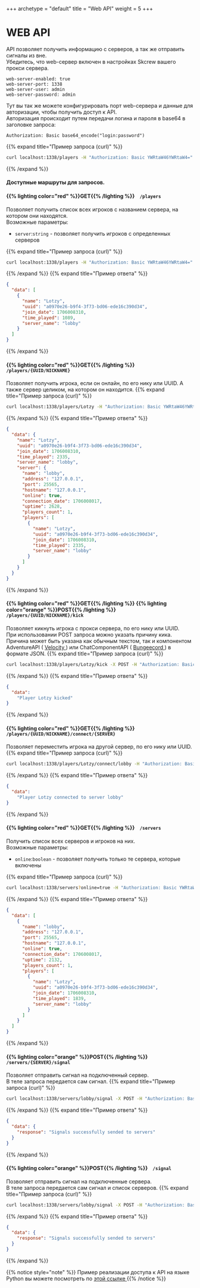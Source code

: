 +++
archetype = "default"
title = "Web API"
weight = 5
+++
# WEB API
API позволяет получить информацию с серверов, а так же отправить сигналы из вне.\
Убедитесь, что web-сервер включен в настройках Skcrew вашего прокси сервера.
```
web-server-enabled: true
web-server-port: 1338
web-server-user: admin
web-server-password: admin
```
Тут вы так же можете конфигурировать порт web-сервера и данные для авторизации, чтобы получить доступ к API.\
Авторизация происходит путем передачи логина и пароля в base64 в заголовке запроса:
```
Authorization: Basic base64_encode("login:password")
```
{{% expand title="Пример запроса (curl)" %}}
```bash
curl localhost:1338/players -H "Authorization: Basic YWRtaW46YWRtaW4="
```
{{% /expand %}}

#### Доступные маршруты для запросов.
#### {{% lighting color="red" %}}GET{{% /lighting %}} &nbsp;&nbsp; `/players`
Позволяет получить список всех игроков с названием сервера, на котором они находятся.\
Возможные параметры:
- `server`:`string` - позволяет получить игроков с определенных серверов

{{% expand title="Пример запроса (curl)" %}}
```bash
curl localhost:1338/players -H "Authorization: Basic YWRtaW46YWRtaW4="
```
{{% /expand %}}
{{% expand title="Пример ответа" %}}
```json
{
  "data": [
    {
      "name": "Lotzy",
      "uuid": "a0970e26-b9f4-3f73-bd06-ede16c390d34",
      "join_date": 1706008310,
      "time_played": 1089,
      "server_name": "lobby"
    }
  ]
}
```
{{% /expand %}}

#### {{% lighting color="red" %}}GET{{% /lighting %}} &nbsp;&nbsp; `/players/{UUID/NICKNAME}`
Позволяет получить игрока, если он онлайн, по его нику или UUID. А также сервер целиком, на котором он находится.
{{% expand title="Пример запроса (curl)" %}}
```bash
curl localhost:1338/players/Lotzy -H "Authorization: Basic YWRtaW46YWRtaW4="
```
{{% /expand %}}
{{% expand title="Пример ответа" %}}
```json
{
  "data": {
    "name": "Lotzy",
    "uuid": "a0970e26-b9f4-3f73-bd06-ede16c390d34",
    "join_date": 1706008310,
    "time_played": 2335,
    "server_name": "lobby",
    "server": {
      "name": "lobby",
      "address": "127.0.0.1",
      "port": 25565,
      "hostname": "127.0.0.1",
      "online": true,
      "connection_date": 1706008017,
      "uptime": 2628,
      "players_count": 1,
      "players": [
        {
          "name": "Lotzy",
          "uuid": "a0970e26-b9f4-3f73-bd06-ede16c390d34",
          "join_date": 1706008310,
          "time_played": 2335,
          "server_name": "lobby"
        }
      ]
    }
  }
}
```
{{% /expand %}}

#### {{% lighting color="red" %}}GET{{% /lighting %}}&nbsp;{{% lighting color="orange" %}}POST{{% /lighting %}} &nbsp;&nbsp; `/players/{UUID/NICKNAME}/kick`
Позволяет кикнуть игрока с прокси сервера, по его нику или UUID.\
При использовании POST запроса можно указать причину кика. Причина может быть указана как обычным текстом, так и компонентом AdventureAPI ( [Velocity <i class="fas fa-link"></i>](https://docs.advntr.dev/serializer/index.html) ) или ChatComponentAPI ( [Bungeecord <i class="fas fa-link"></i>](https://www.spigotmc.org/wiki/the-chat-component-api/) ) в формате JSON. 
{{% expand title="Пример запроса (curl)" %}}
```bash
curl localhost:1338/players/Lotzy/kick -X POST -H "Authorization: Basic YWRtaW46YWRtaW4=" -H "Content-Type: application/json" -d '"GO OUT FROM SERVER"'
```
{{% /expand %}}
{{% expand title="Пример ответа" %}}
```json
{ 
  "data":
    "Player Lotzy kicked"
}
```
{{% /expand %}}

#### {{% lighting color="red" %}}GET{{% /lighting %}} &nbsp;&nbsp; `/players/{UUID/NICKNAME}/connect/{SERVER}`
Позволяет переместить игрока на другой сервер, по его нику или UUID.\
{{% expand title="Пример запроса (curl)" %}}
```bash
curl localhost:1338/players/Lotzy/connect/lobby -H "Authorization: Basic YWRtaW46YWRtaW4="
```
{{% /expand %}}
{{% expand title="Пример ответа" %}}
```json
{ 
  "data":
    "Player Lotzy connected to server lobby"
}
```
{{% /expand %}}


#### {{% lighting color="red" %}}GET{{% /lighting %}} &nbsp;&nbsp; `/servers`
Получить список всех серверов и игроков на них.\
Возможные параметры:
- `online`:`boolean` - позволяет получить только те сервера, которые включены

{{% expand title="Пример запроса (curl)" %}}
```bash
curl localhost:1338/servers?online=true -H "Authorization: Basic YWRtaW46YWRtaW4="
```
{{% /expand %}}
{{% expand title="Пример ответа" %}}
```json
{
  "data": [
    {
      "name": "lobby",
      "address": "127.0.0.1",
      "port": 25565,
      "hostname": "127.0.0.1",
      "online": true,
      "connection_date": 1706008017,
      "uptime": 2132,
      "players_count": 1,
      "players": [
        {
          "name": "Lotzy",
          "uuid": "a0970e26-b9f4-3f73-bd06-ede16c390d34",
          "join_date": 1706008310,
          "time_played": 1839,
          "server_name": "lobby"
        }
      ]
    }
  ]
}
```
{{% /expand %}}


#### {{% lighting color="orange" %}}POST{{% /lighting %}} &nbsp;&nbsp; `/servers/{SERVER}/signal`
Позволяет отправить сигнал на подключенный сервер.\
В теле запроса передается сам сигнал.
{{% expand title="Пример запроса (curl)" %}}
```bash
curl localhost:1338/servers/lobby/signal -X POST -H "Authorization: Basic YWRtaW46YWRtaW4=" -H "Content-Type: application/json" -d "{'signals':[{'key':'broadcast','data':['Hello world!']}]}"
```
{{% /expand %}}
{{% expand title="Пример ответа" %}}
```json
{ 
  "data": {
    "response": "Signals successfully sended to servers" 
  } 
}
```
{{% /expand %}}

#### {{% lighting color="orange" %}}POST{{% /lighting %}} &nbsp;&nbsp; `/signal`
Позволяет отправить сигнал на подключенные сервера.\
В теле запроса передается сам сигнал и список серверов.
{{% expand title="Пример запроса (curl)" %}}
```bash
curl localhost:1338/servers/lobby/signal -X POST -H "Authorization: Basic YWRtaW46YWRtaW4=" -H "Content-Type: application/json" -d "{'servers':['lobby'],'signals':[{'key':'broadcast','data':['Hello world!']}]}"
```
{{% /expand %}}
{{% expand title="Пример ответа" %}}
```json
{ 
  "data": {
    "response": "Signals successfully sended to servers" 
  } 
}
```
{{% /expand %}}

{{% notice style="note" %}}
Пример реализации доступа к API на языке Python вы можете посмотреть по [этой ссылке <i class="fas fa-link"></i>](https://github.com/crewpvp/skcrew-python)
{{% /notice %}}


